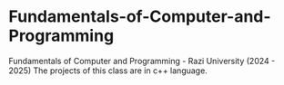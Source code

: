 # Fundamentals-of-Computer-and-Programming
Fundamentals of Computer and Programming - Razi University (2024 - 2025)
The projects of this class are in c++ language.
